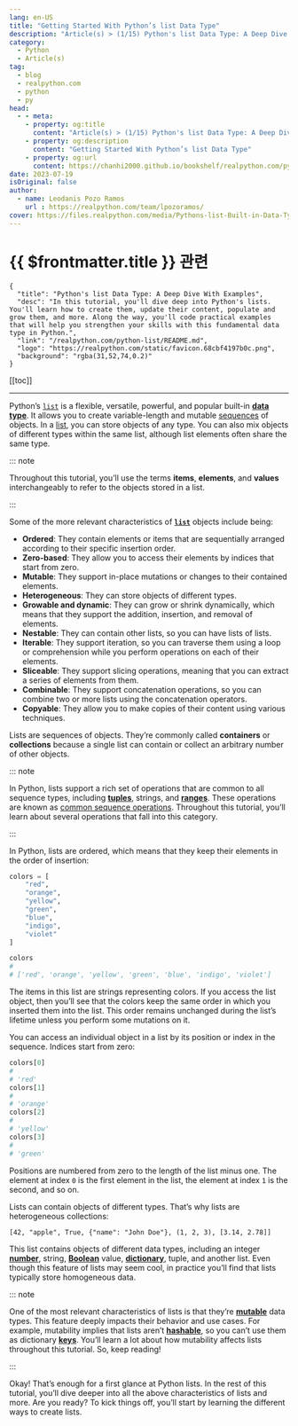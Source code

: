 ```yaml
---
lang: en-US
title: "Getting Started With Python’s list Data Type"
description: "Article(s) > (1/15) Python's list Data Type: A Deep Dive With Examples"
category:
  - Python
  - Article(s)
tag:
  - blog
  - realpython.com
  - python
  - py
head:
  - - meta:
    - property: og:title
      content: "Article(s) > (1/15) Python's list Data Type: A Deep Dive With Examples"
    - property: og:description
      content: "Getting Started With Python’s list Data Type"
    - property: og:url
      content: https://chanhi2000.github.io/bookshelf/realpython.com/python-list/getting-started-with-pythons-list-data-type.html
date: 2023-07-19
isOriginal: false
author:
  - name: Leodanis Pozo Ramos
    url : https://realpython.com/team/lpozoramos/
cover: https://files.realpython.com/media/Pythons-list-Built-in-Data-Type-A-Deep-Dive-With-Examples_Watermarked.1f6291ed72f5.jpg
---
```


# {{ $frontmatter.title }} 관련

```component VPCard
{
  "title": "Python's list Data Type: A Deep Dive With Examples",
  "desc": "In this tutorial, you'll dive deep into Python's lists. You'll learn how to create them, update their content, populate and grow them, and more. Along the way, you'll code practical examples that will help you strengthen your skills with this fundamental data type in Python.",
  "link": "/realpython.com/python-list/README.md",
  "logo": "https://realpython.com/static/favicon.68cbf4197b0c.png",
  "background": "rgba(31,52,74,0.2)"
}
```

[[toc]]

---

<SiteInfo
  name="Python's list Data Type: A Deep Dive With Examples"
  desc="In this tutorial, you'll dive deep into Python's lists. You'll learn how to create them, update their content, populate and grow them, and more. Along the way, you'll code practical examples that will help you strengthen your skills with this fundamental data type in Python."
  url="https://realpython.com/python-list#getting-started-with-pythons-list-data-type"
  logo="https://realpython.com/static/favicon.68cbf4197b0c.png"
  preview="https://files.realpython.com/media/Pythons-list-Built-in-Data-Type-A-Deep-Dive-With-Examples_Watermarked.1f6291ed72f5.jpg"/>

Python’s [<FontIcon icon="fa-brands fa-python"/>`list`](https://docs.python.org/3/library/stdtypes.html#list) is a flexible, versatile, powerful, and popular built-in [**data type**](/realpython.com/python-data-types.md). It allows you to create variable-length and mutable [<FontIcon icon="fa-brands fa-python"/>sequences](https://docs.python.org/3/glossary.html#term-sequence) of objects. In a [<FontIcon icon="fa-brands fa-python"/>list](https://docs.python.org/3/glossary.html#term-list), you can store objects of any type. You can also mix objects of different types within the same list, although list elements often share the same type.

::: note

Throughout this tutorial, you’ll use the terms **items**, **elements**, and **values** interchangeably to refer to the objects stored in a list.

:::

Some of the more relevant characteristics of [**`list`**](/realpython.com/python-lists-tuples.md#python-lists) objects include being:

- **Ordered**: They contain elements or items that are sequentially arranged according to their specific insertion order.
- **Zero-based**: They allow you to access their elements by indices that start from zero.
- **Mutable**: They support in-place mutations or changes to their contained elements.
- **Heterogeneous**: They can store objects of different types.
- **Growable and dynamic**: They can grow or shrink dynamically, which means that they support the addition, insertion, and removal of elements.
- **Nestable**: They can contain other lists, so you can have lists of lists.
- **Iterable**: They support iteration, so you can traverse them using a loop or comprehension while you perform operations on each of their elements.
- **Sliceable**: They support slicing operations, meaning that you can extract a series of elements from them.
- **Combinable**: They support concatenation operations, so you can combine two or more lists using the concatenation operators.
- **Copyable**: They allow you to make copies of their content using various techniques.

Lists are sequences of objects. They’re commonly called **containers** or **collections** because a single list can contain or collect an arbitrary number of other objects.

::: note

In Python, lists support a rich set of operations that are common to all sequence types, including [**tuples**](/realpython.com/python-lists-tuples.md#python-tuples), strings, and [**ranges**](/realpython.com/python-range.md). These operations are known as [<FontIcon icon="fa-brands fa-python"/>common sequence operations](https://docs.python.org/3/library/stdtypes.html#common-sequence-operations). Throughout this tutorial, you’ll learn about several operations that fall into this category.

:::

In Python, lists are ordered, which means that they keep their elements in the order of insertion:

```py
colors = [
    "red",
    "orange",
    "yellow",
    "green",
    "blue",
    "indigo",
    "violet"
]

colors
# 
# ['red', 'orange', 'yellow', 'green', 'blue', 'indigo', 'violet']
```

The items in this list are strings representing colors. If you access the list object, then you’ll see that the colors keep the same order in which you inserted them into the list. This order remains unchanged during the list’s lifetime unless you perform some mutations on it.

You can access an individual object in a list by its position or index in the sequence. Indices start from zero:

```py
colors[0]
# 
# 'red'
colors[1]
# 
# 'orange'
colors[2]
# 
# 'yellow'
colors[3]
# 
# 'green'
```

Positions are numbered from zero to the length of the list minus one. The element at index `0` is the first element in the list, the element at index `1` is the second, and so on.

Lists can contain objects of different types. That’s why lists are heterogeneous collections:

```plaintext title="output"
[42, "apple", True, {"name": "John Doe"}, (1, 2, 3), [3.14, 2.78]]
```

This list contains objects of different data types, including an integer [**number**](/realpython.com/python-numbers.md), string, [**Boolean**](/realpython.com/python-boolean.md) value, [**dictionary**](/realpython.com/python-dicts.md), tuple, and another list. Even though this feature of lists may seem cool, in practice you’ll find that lists typically store homogeneous data.

::: note

One of the most relevant characteristics of lists is that they’re [**mutable**](/realpython.com/python-mutable-vs-immutable-types.md#lists) data types. This feature deeply impacts their behavior and use cases. For example, mutability implies that lists aren’t [**hashable**](/realpython.com/python-hash-table.md), so you can’t use them as dictionary [**keys**](/realpython.com/python-dicts.md#dictionary-keys-vs-list-indices). You’ll learn a lot about how mutability affects lists throughout this tutorial. So, keep reading!

:::

Okay! That’s enough for a first glance at Python lists. In the rest of this tutorial, you’ll dive deeper into all the above characteristics of lists and more. Are you ready? To kick things off, you’ll start by learning the different ways to create lists.
